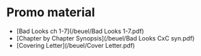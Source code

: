 # Promo material
- [Bad Looks ch 1-7](/beuel/Bad Looks 1-7.pdf)
- [Chapter by Chapter Synopsis](/beuel/Bad Looks CxC syn.pdf)
- [Covering Letter](/beuel/Cover Letter.pdf)
